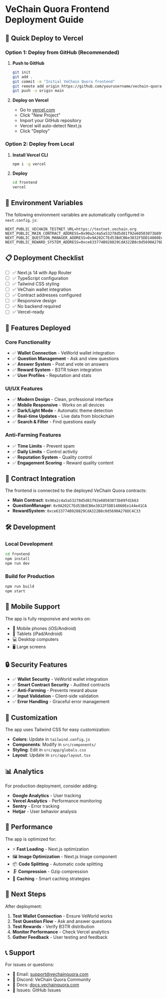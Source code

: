 # VeChain Quora Frontend Deployment Guide

## 🚀 Quick Deploy to Vercel

### Option 1: Deploy from GitHub (Recommended)

1. **Push to GitHub**
   ```bash
   git init
   git add .
   git commit -m "Initial VeChain Quora frontend"
   git remote add origin https://github.com/yourusername/vechain-quora-frontend.git
   git push -u origin main
   ```

2. **Deploy on Vercel**
   - Go to [vercel.com](https://vercel.com)
   - Click "New Project"
   - Import your GitHub repository
   - Vercel will auto-detect Next.js
   - Click "Deploy"

### Option 2: Deploy from Local

1. **Install Vercel CLI**
   ```bash
   npm i -g vercel
   ```

2. **Deploy**
   ```bash
   cd frontend
   vercel
   ```

## 🔧 Environment Variables

The following environment variables are automatically configured in `next.config.js`:

```env
NEXT_PUBLIC_VECHAIN_TESTNET_URL=https://testnet.vechain.org
NEXT_PUBLIC_MAIN_CONTRACT_ADDRESS=0x90a2c4a5a53278d5d81f92e60503073b89fd1b63
NEXT_PUBLIC_QUESTION_MANAGER_ADDRESS=0x9A202C7Ed53BdCB6e3832F5DD14860Ee144e41CA
NEXT_PUBLIC_REWARD_SYSTEM_ADDRESS=0xce633774B928829CdA322B8c0d5690A276DC4C33
```

## 📋 Deployment Checklist

- [ ] ✅ Next.js 14 with App Router
- [ ] ✅ TypeScript configuration
- [ ] ✅ Tailwind CSS styling
- [ ] ✅ VeChain wallet integration
- [ ] ✅ Contract addresses configured
- [ ] ✅ Responsive design
- [ ] ✅ No backend required
- [ ] ✅ Vercel-ready

## 🎯 Features Deployed

### Core Functionality
- ✅ **Wallet Connection** - VeWorld wallet integration
- ✅ **Question Management** - Ask and view questions
- ✅ **Answer System** - Post and vote on answers
- ✅ **Reward System** - B3TR token integration
- ✅ **User Profiles** - Reputation and stats

### UI/UX Features
- ✅ **Modern Design** - Clean, professional interface
- ✅ **Mobile Responsive** - Works on all devices
- ✅ **Dark/Light Mode** - Automatic theme detection
- ✅ **Real-time Updates** - Live data from blockchain
- ✅ **Search & Filter** - Find questions easily

### Anti-Farming Features
- ✅ **Time Limits** - Prevent spam
- ✅ **Daily Limits** - Control activity
- ✅ **Reputation System** - Quality control
- ✅ **Engagement Scoring** - Reward quality content

## 🔗 Contract Integration

The frontend is connected to the deployed VeChain Quora contracts:

- **Main Contract**: `0x90a2c4a5a53278d5d81f92e60503073b89fd1b63`
- **QuestionManager**: `0x9A202C7Ed53BdCB6e3832F5DD14860Ee144e41CA`
- **RewardSystem**: `0xce633774B928829CdA322B8c0d5690A276DC4C33`

## 🛠️ Development

### Local Development
```bash
cd frontend
npm install
npm run dev
```

### Build for Production
```bash
npm run build
npm start
```

## 📱 Mobile Support

The app is fully responsive and works on:
- 📱 Mobile phones (iOS/Android)
- 📱 Tablets (iPad/Android)
- 💻 Desktop computers
- 🖥️ Large screens

## 🔒 Security Features

- ✅ **Wallet Security** - VeWorld wallet integration
- ✅ **Smart Contract Security** - Audited contracts
- ✅ **Anti-Farming** - Prevents reward abuse
- ✅ **Input Validation** - Client-side validation
- ✅ **Error Handling** - Graceful error management

## 🎨 Customization

The app uses Tailwind CSS for easy customization:

- **Colors**: Update in `tailwind.config.js`
- **Components**: Modify in `src/components/`
- **Styling**: Edit in `src/app/globals.css`
- **Layout**: Update in `src/app/layout.tsx`

## 📊 Analytics

For production deployment, consider adding:

- **Google Analytics** - User tracking
- **Vercel Analytics** - Performance monitoring
- **Sentry** - Error tracking
- **Hotjar** - User behavior analysis

## 🚀 Performance

The app is optimized for:
- ⚡ **Fast Loading** - Next.js optimization
- 🖼️ **Image Optimization** - Next.js Image component
- 📦 **Code Splitting** - Automatic code splitting
- 🗜️ **Compression** - Gzip compression
- 💾 **Caching** - Smart caching strategies

## 🎯 Next Steps

After deployment:

1. **Test Wallet Connection** - Ensure VeWorld works
2. **Test Question Flow** - Ask and answer questions
3. **Test Rewards** - Verify B3TR distribution
4. **Monitor Performance** - Check Vercel analytics
5. **Gather Feedback** - User testing and feedback

## 📞 Support

For issues or questions:
- 📧 Email: support@vechainquora.com
- 💬 Discord: VeChain Quora Community
- 📖 Docs: [docs.vechainquora.com](https://docs.vechainquora.com)
- 🐛 Issues: GitHub Issues

